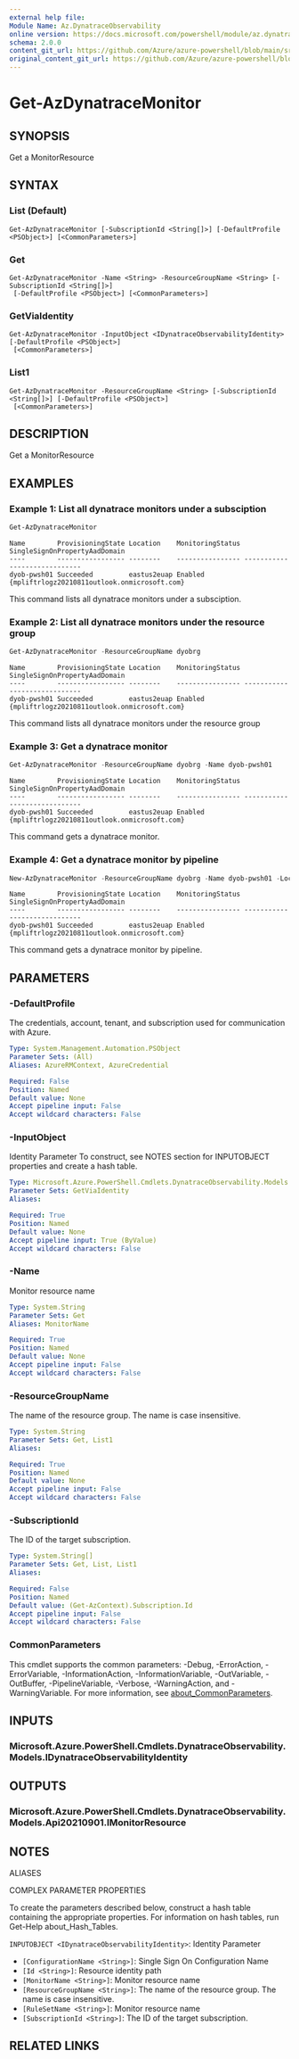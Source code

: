 ```yaml
---
external help file: 
Module Name: Az.DynatraceObservability
online version: https://docs.microsoft.com/powershell/module/az.dynatraceobservability/get-azdynatracemonitor
schema: 2.0.0
content_git_url: https://github.com/Azure/azure-powershell/blob/main/src/DynatraceObservability/help/Get-AzDynatraceMonitor.md
original_content_git_url: https://github.com/Azure/azure-powershell/blob/main/src/DynatraceObservability/help/Get-AzDynatraceMonitor.md
---
```


# Get-AzDynatraceMonitor

## SYNOPSIS
Get a MonitorResource

## SYNTAX

### List (Default)
```
Get-AzDynatraceMonitor [-SubscriptionId <String[]>] [-DefaultProfile <PSObject>] [<CommonParameters>]
```

### Get
```
Get-AzDynatraceMonitor -Name <String> -ResourceGroupName <String> [-SubscriptionId <String[]>]
 [-DefaultProfile <PSObject>] [<CommonParameters>]
```

### GetViaIdentity
```
Get-AzDynatraceMonitor -InputObject <IDynatraceObservabilityIdentity> [-DefaultProfile <PSObject>]
 [<CommonParameters>]
```

### List1
```
Get-AzDynatraceMonitor -ResourceGroupName <String> [-SubscriptionId <String[]>] [-DefaultProfile <PSObject>]
 [<CommonParameters>]
```

## DESCRIPTION
Get a MonitorResource

## EXAMPLES

### Example 1: List all dynatrace monitors under a subsciption
```powershell
Get-AzDynatraceMonitor
```

```output
Name        ProvisioningState Location    MonitoringStatus SingleSignOnPropertyAadDomain
----        ----------------- --------    ---------------- -----------------------------
dyob-pwsh01 Succeeded         eastus2euap Enabled          {mpliftrlogz20210811outlook.onmicrosoft.com}
```

This command lists all dynatrace monitors under a subsciption.

### Example 2: List all dynatrace monitors under the resource group
```powershell
Get-AzDynatraceMonitor -ResourceGroupName dyobrg
```

```output
Name        ProvisioningState Location    MonitoringStatus SingleSignOnPropertyAadDomain
----        ----------------- --------    ---------------- -----------------------------
dyob-pwsh01 Succeeded         eastus2euap Enabled          {mpliftrlogz20210811outlook.onmicrosoft.com}
```

This command lists all dynatrace monitors under the resource group

### Example 3: Get a dynatrace monitor
```powershell
Get-AzDynatraceMonitor -ResourceGroupName dyobrg -Name dyob-pwsh01
```

```output
Name        ProvisioningState Location    MonitoringStatus SingleSignOnPropertyAadDomain
----        ----------------- --------    ---------------- -----------------------------
dyob-pwsh01 Succeeded         eastus2euap Enabled          {mpliftrlogz20210811outlook.onmicrosoft.com}
```

This command gets a dynatrace monitor.

### Example 4: Get a dynatrace monitor by pipeline
```powershell
New-AzDynatraceMonitor -ResourceGroupName dyobrg -Name dyob-pwsh01 -Location eastus2euap -UserFirstName 'First' -UserLastName 'Last' -UserEmailAddress 'xxxx@microsoft.com' -PlanUsageType "COMMITTED" -PlanBillingCycle "Monthly" -PlanDetail "azureportalintegration_privatepreview@TIDhjdtn7tfnxcy" -SingleSignOnAadDomain "xxxx.onmicrosoft.com" | Get-AzDynatraceMonitor
```

```output
Name        ProvisioningState Location    MonitoringStatus SingleSignOnPropertyAadDomain
----        ----------------- --------    ---------------- -----------------------------
dyob-pwsh01 Succeeded         eastus2euap Enabled          {mpliftrlogz20210811outlook.onmicrosoft.com}
```

This command gets a dynatrace monitor by pipeline.

## PARAMETERS

### -DefaultProfile
The credentials, account, tenant, and subscription used for communication with Azure.

```yaml
Type: System.Management.Automation.PSObject
Parameter Sets: (All)
Aliases: AzureRMContext, AzureCredential

Required: False
Position: Named
Default value: None
Accept pipeline input: False
Accept wildcard characters: False
```

### -InputObject
Identity Parameter
To construct, see NOTES section for INPUTOBJECT properties and create a hash table.

```yaml
Type: Microsoft.Azure.PowerShell.Cmdlets.DynatraceObservability.Models.IDynatraceObservabilityIdentity
Parameter Sets: GetViaIdentity
Aliases:

Required: True
Position: Named
Default value: None
Accept pipeline input: True (ByValue)
Accept wildcard characters: False
```

### -Name
Monitor resource name

```yaml
Type: System.String
Parameter Sets: Get
Aliases: MonitorName

Required: True
Position: Named
Default value: None
Accept pipeline input: False
Accept wildcard characters: False
```

### -ResourceGroupName
The name of the resource group.
The name is case insensitive.

```yaml
Type: System.String
Parameter Sets: Get, List1
Aliases:

Required: True
Position: Named
Default value: None
Accept pipeline input: False
Accept wildcard characters: False
```

### -SubscriptionId
The ID of the target subscription.

```yaml
Type: System.String[]
Parameter Sets: Get, List, List1
Aliases:

Required: False
Position: Named
Default value: (Get-AzContext).Subscription.Id
Accept pipeline input: False
Accept wildcard characters: False
```

### CommonParameters
This cmdlet supports the common parameters: -Debug, -ErrorAction, -ErrorVariable, -InformationAction, -InformationVariable, -OutVariable, -OutBuffer, -PipelineVariable, -Verbose, -WarningAction, and -WarningVariable. For more information, see [about_CommonParameters](http://go.microsoft.com/fwlink/?LinkID=113216).

## INPUTS

### Microsoft.Azure.PowerShell.Cmdlets.DynatraceObservability.Models.IDynatraceObservabilityIdentity

## OUTPUTS

### Microsoft.Azure.PowerShell.Cmdlets.DynatraceObservability.Models.Api20210901.IMonitorResource

## NOTES

ALIASES

COMPLEX PARAMETER PROPERTIES

To create the parameters described below, construct a hash table containing the appropriate properties. For information on hash tables, run Get-Help about_Hash_Tables.


`INPUTOBJECT <IDynatraceObservabilityIdentity>`: Identity Parameter
  - `[ConfigurationName <String>]`: Single Sign On Configuration Name
  - `[Id <String>]`: Resource identity path
  - `[MonitorName <String>]`: Monitor resource name
  - `[ResourceGroupName <String>]`: The name of the resource group. The name is case insensitive.
  - `[RuleSetName <String>]`: Monitor resource name
  - `[SubscriptionId <String>]`: The ID of the target subscription.

## RELATED LINKS


